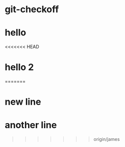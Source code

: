 # git-checkoff

# hello

<<<<<<< HEAD
# hello 2
=======
# new line

# another line
>>>>>>> origin/james
